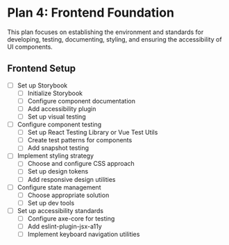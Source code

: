 # Plan 4: Frontend Foundation

This plan focuses on establishing the environment and standards for developing, testing, documenting, styling, and ensuring the accessibility of UI components.

## Frontend Setup

- [ ] Set up Storybook
  - [ ] Initialize Storybook
  - [ ] Configure component documentation
  - [ ] Add accessibility plugin
  - [ ] Set up visual testing
- [ ] Configure component testing
  - [ ] Set up React Testing Library or Vue Test Utils
  - [ ] Create test patterns for components
  - [ ] Add snapshot testing
- [ ] Implement styling strategy
  - [ ] Choose and configure CSS approach
  - [ ] Set up design tokens
  - [ ] Add responsive design utilities
- [ ] Configure state management
  - [ ] Choose appropriate solution
  - [ ] Set up dev tools
- [ ] Set up accessibility standards
  - [ ] Configure axe-core for testing
  - [ ] Add eslint-plugin-jsx-a11y
  - [ ] Implement keyboard navigation utilities
